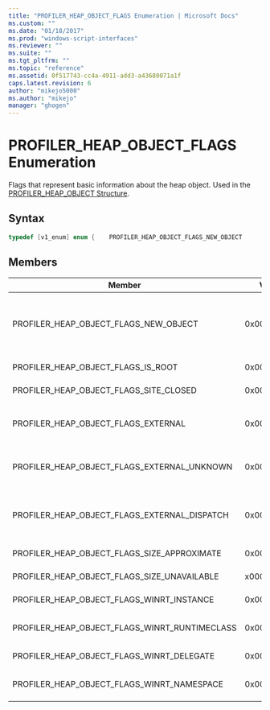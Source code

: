 ```yaml
---
title: "PROFILER_HEAP_OBJECT_FLAGS Enumeration | Microsoft Docs"
ms.custom: ""
ms.date: "01/18/2017"
ms.prod: "windows-script-interfaces"
ms.reviewer: ""
ms.suite: ""
ms.tgt_pltfrm: ""
ms.topic: "reference"
ms.assetid: 0f517743-cc4a-4911-add3-a43680071a1f
caps.latest.revision: 6
author: "mikejo5000"
ms.author: "mikejo"
manager: "ghogen"
---
```

# PROFILER_HEAP_OBJECT_FLAGS Enumeration
Flags that represent basic information about the heap object. Used in the [PROFILER_HEAP_OBJECT Structure](../../winscript/reference/profiler-heap-object-structure.md).  
  
## Syntax  
  
```cpp
typedef [v1_enum] enum {    PROFILER_HEAP_OBJECT_FLAGS_NEW_OBJECT            = 0x00000001,    PROFILER_HEAP_OBJECT_FLAGS_IS_ROOT               = 0x00000002,    PROFILER_HEAP_OBJECT_FLAGS_SITE_CLOSED           = 0x00000004,    PROFILER_HEAP_OBJECT_FLAGS_EXTERNAL              = 0x00000008,    PROFILER_HEAP_OBJECT_FLAGS_EXTERNAL_UNKNOWN      = 0x00000010,    PROFILER_HEAP_OBJECT_FLAGS_EXTERNAL_DISPATCH     = 0x00000020,    PROFILER_HEAP_OBJECT_FLAGS_SIZE_APPROXIMATE      = 0x00000040,    PROFILER_HEAP_OBJECT_FLAGS_SIZE_UNAVAILABLE      = 0x00000080,    PROFILER_HEAP_OBJECT_FLAGS_NEW_STATE_UNAVAILABLE = 0x00000100,    PROFILER_HEAP_OBJECT_FLAGS_WINRT_INSTANCE        = 0x00000200,    PROFILER_HEAP_OBJECT_FLAGS_WINRT_RUNTIMECLASS    = 0x00000400,    PROFILER_HEAP_OBJECT_FLAGS_WINRT_DELEGATE        = 0x00000800,    PROFILER_HEAP_OBJECT_FLAGS_WINRT_NAMESPACE       = 0x00001000,} PROFILER_HEAP_OBJECT_FLAGS;  
```  
  
## Members  
  
|Member|Value|Description|  
|------------|-----------|-----------------|  
|PROFILER_HEAP_OBJECT_FLAGS_NEW_OBJECT|0x00000001|This heap object was allocated after the previous heap enumeration request. [PROFILER_HEAP_OBJECT_ID Type](../../winscript/reference/profiler-heap-object-id-type.md) values can be reused if the object is collected.|  
|PROFILER_HEAP_OBJECT_FLAGS_IS_ROOT|0x00000002|This heap object is a root object of the object graph.|  
|PROFILER_HEAP_OBJECT_FLAGS_SITE_CLOSED|0x00000004|This heap object is from a script site that was closed.|  
|PROFILER_HEAP_OBJECT_FLAGS_EXTERNAL|0x00000008|This heap object was allocated outside the JavaScript garbage collection heap.|  
|PROFILER_HEAP_OBJECT_FLAGS_EXTERNAL_UNKNOWN|0x00000010|This heap object was allocated outside the garbage collection heap and implements IUnknown.|  
|PROFILER_HEAP_OBJECT_FLAGS_EXTERNAL_DISPATCH|0x00000020|This heap object was allocated outside the garbage collection heap and implements the IDISPATCH interface.|  
|PROFILER_HEAP_OBJECT_FLAGS_SIZE_APPROXIMATE|0x00000040|The size of this heap object is approximate.|  
|PROFILER_HEAP_OBJECT_FLAGS_SIZE_UNAVAILABLE|x00000080|The size of this heap object is unavailable.|  
|PROFILER_HEAP_OBJECT_FLAGS_WINRT_INSTANCE|0x00000200|The heap object is a Windows Runtime instance.|  
|PROFILER_HEAP_OBJECT_FLAGS_WINRT_RUNTIMECLASS|0x00000400|The heap object is a Windows Runtime runtime class.|  
|PROFILER_HEAP_OBJECT_FLAGS_WINRT_DELEGATE|0x00000800|The heap object is a Windows Runtime delegate.|  
|PROFILER_HEAP_OBJECT_FLAGS_WINRT_NAMESPACE|0x00001000|The heap object is in the Windows Runtime namespace.|